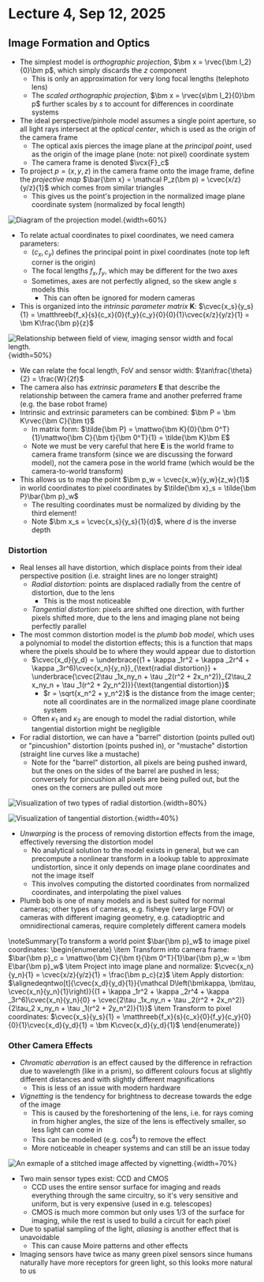 # Lecture 4, Sep 12, 2025

## Image Formation and Optics

* The simplest model is *orthographic projection*, $\bm x = \rvec{\bm I_2}{0}\bm p$, which simply discards the $z$ component
	* This is only an approximation for very long focal lengths (telephoto lens)
	* The *scaled orthographic projection*, $\bm x = \rvec{s\bm I_2}{0}\bm p$ further scales by $s$ to account for differences in coordinate systems
* The ideal perspective/pinhole model assumes a single point aperture, so all light rays intersect at the *optical center*, which is used as the origin of the camera frame
	* The optical axis pierces the image plane at the *principal point*, used as the origin of the image plane (note: not pixel) coordinate system
	* The camera frame is denoted $\vcx{F}_c$
* To project $p = (x, y, z)$ in the camera frame onto the image frame, define the *projective map* $\bar{\bm x} = \mathcal P_z(\bm p) = \cvec{x/z}{y/z}{1}$ which comes from similar triangles
	* This gives us the point's projection in the normalized image plane coordinate system (normalized by focal length)
	
![Diagram of the projection model.](./imgs/lec4_1.png){width=60%}

* To relate actual coordinates to pixel coordinates, we need camera parameters:
	* $(c_x, c_y)$ defines the principal point in pixel coordinates (note top left corner is the origin)
	* The focal lengths $f_x, f_y$, which may be different for the two axes
	* Sometimes, axes are not perfectly aligned, so the skew angle $s$ models this
		* This can often be ignored for modern cameras
* This is organized into the *intrinsic parameter matrix* $\bm K$: $\cvec{x_s}{y_s}{1} = \matthreeb{f_x}{s}{c_x}{0}{f_y}{c_y}{0}{0}{1}\cvec{x/z}{y/z}{1} = \bm K\frac{\bm p}{z}$

![Relationship between field of view, imaging sensor width and focal length.](./imgs/lec4_2.png){width=50%}

* We can relate the focal length, FoV and sensor width: $\tan\frac{\theta}{2} = \frac{W}{2f}$
* The camera also has *extrinsic parameters* $\bm E$ that describe the relationship between the camera frame and another preferred frame (e.g. the base robot frame)
* Intrinsic and extrinsic parameters can be combined: $\bm P = \bm K\rvec{\bm C}{\bm t}$
	* In matrix form: $\tilde{\bm P} = \mattwo{\bm K}{0}{\bm 0^T}{1}\mattwo{\bm C}{\bm t}{\bm 0^T}{1} = \tilde{\bm K}\bm E$
	* Note we must be very careful that here $\bm E$ is the world frame to camera frame transform (since we are discussing the forward model), not the camera pose in the world frame (which would be the camera-to-world transform)
* This allows us to map the point $\bm p_w = \cvec{x_w}{y_w}{z_w}{1}$ in world coordinates to pixel coordinates by $\tilde{\bm x}_s = \tilde{\bm P}\bar{\bm p}_w$
	* The resulting coordinates must be normalized by dividing by the third element!
	* Note $\bm x_s = \cvec{x_s}{y_s}{1}{d}$, where $d$ is the inverse depth

### Distortion

* Real lenses all have distortion, which displace points from their ideal perspective position (i.e. straight lines are no longer straight)
	* *Radial distortion*: points are displaced radially from the centre of distortion, due to the lens
		* This is the most noticeable
	* *Tangential distortion*: pixels are shifted one direction, with further pixels shifted more, due to the lens and imaging plane not being perfectly parallel
* The most common distortion model is the *plumb bob model*, which uses a polynomial to model the distortion effects; this is a function that maps where the pixels should be to where they would appear due to distortion
	* $\cvec{x_d}{y_d} = \underbrace{(1 + \kappa _1r^2 + \kappa _2r^4 + \kappa _3r^6)\cvec{x_n}{y_n}}_{\text{radial distortion}} + \underbrace{\cvec{2\tau _1x_ny_n + \tau _2(r^2 + 2x_n^2)}_{2\tau_2 x_ny_n + \tau _1(r^2 + 2y_n^2)}}{\text{tangential distortion}}$
		* $r = \sqrt{x_n^2 + y_n^2}$ is the distance from the image center; note all coordinates are in the normalized image plane coordinate system
	* Often $\kappa _1$ and $\kappa _2$ are enough to model the radial distortion, while tangential distortion might be negligible
* For radial distortion, we can have a "barrel" distortion (points pulled out) or "pincushion" distortion (points pushed in), or "mustache" distortion (straight line curves like a mustache)
	* Note for the "barrel" distortion, all pixels are being pushed inward, but the ones on the sides of the barrel are pushed in less; conversely for pincushion all pixels are being pulled out, but the ones on the corners are pulled out more

![Visualization of two types of radial distortion.](./imgs/lec4_5.png){width=80%}

![Visualization of tangential distortion.](./imgs/lec4_3.png){width=40%}

* *Unwarping* is the process of removing distortion effects from the image, effectively reversing the distortion model
	* No analytical solution to the model exists in general, but we can precompute a nonlinear transform in a lookup table to approximate undistortion, since it only depends on image plane coordinates and not the image itself
	* This involves computing the distorted coordinates from normalized coordinates, and interpolating the pixel values
* Plumb bob is one of many models and is best suited for normal cameras; other types of cameras, e.g. fisheye (very large FOV) or cameras with different imaging geometry, e.g. catadioptric and omnidirectional cameras, require completely different camera models

\noteSummary{To transform a world point $\bar{\bm p}_w$ to image pixel coordinates:
\begin{enumerate}
	\item Transform into camera frame: $\bar{\bm p}_c = \mattwo{\bm C}{\bm t}{\bm 0^T}{1}\bar{\bm p}_w = \bm E\bar{\bm p}_w$
	\item Project into image plane and normalize: $\cvec{x_n}{y_n}{1} = \cvec{x/z}{y/z}{1} = \frac{\bm p_c}{z}$
	\item Apply distortion: $\alignedeqntwo[t]{\cvec{x_d}{y_d}{1}}{\mathcal D\left(\bm\kappa, \bm\tau, \cvec{x_n}{y_n}{1}\right)}{(1 + \kappa _1r^2 + \kappa _2r^4 + \kappa _3r^6)\cvec{x_n}{y_n}{0} + \cvec{2\tau _1x_ny_n + \tau _2(r^2 + 2x_n^2)}{2\tau_2 x_ny_n + \tau _1(r^2 + 2y_n^2)}{1}}$
	\item Transform to pixel coordinates: $\cvec{x_s}{y_s}{1} = \matthreeb{f_x}{s}{c_x}{0}{f_y}{c_y}{0}{0}{1}\cvec{x_d}{y_d}{1} = \bm K\cvec{x_d}{y_d}{1}$
\end{enumerate}}

### Other Camera Effects

* *Chromatic aberration* is an effect caused by the difference in refraction due to wavelength (like in a prism), so different colours focus at slightly different distances and with slightly different magnifications
	* This is less of an issue with modern hardware
* *Vignetting* is the tendency for brightness to decrease towards the edge of the image
	* This is caused by the foreshortening of the lens, i.e. for rays coming in from higher angles, the size of the lens is effectively smaller, so less light can come in
	* This can be modelled (e.g. $\cos^4$) to remove the effect
	* More noticeable in cheaper systems and can still be an issue today

![An exmaple of a stitched image affected by vignetting.](./imgs/lec4_4.png){width=70%}

* Two main sensor types exist: CCD and CMOS
	* CCD uses the entire sensor surface for imaging and reads everything through the same circuitry, so it's very sensitive and uniform, but is very expensive (used in e.g. telescopes)
	* CMOS is much more common but only uses 1/3 of the surface for imaging, while the rest is used to build a circuit for each pixel
* Due to spatial sampling of the light, *aliasing* is another effect that is unavoidable
	* This can cause Moire patterns and other effects
* Imaging sensors have twice as many green pixel sensors since humans naturally have more receptors for green light, so this looks more natural to us

